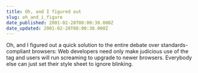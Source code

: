 ```yaml
---
title: Oh, and I figured out
slug: oh_and_i_figure
date_published: 2001-02-28T08:00:30.000Z
date_updated: 2001-02-28T08:00:30.000Z
---
```


Oh, and I figured out a quick solution to the entire debate over standards-compliant browsers: Web developers need only make judicious use of the  tag and users will run screaming to upgrade to newer browsers. Everybody else can just set their style sheet to ignore blinking.
